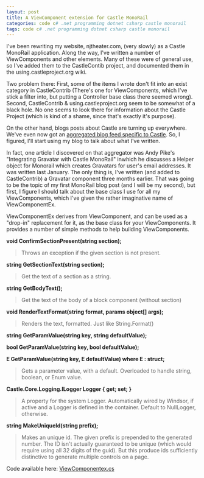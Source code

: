 ```yaml
---
layout: post
title: A ViewComponent extension for Castle MonoRail
categories: code c# .net programming dotnet csharp castle monorail
tags: code c# .net programming dotnet csharp castle monorail
---
```


  I've been rewriting my website, njtheater.com, (very slowly) as a Castle MonoRail application.  Along the way, I've written a number of ViewComponents and other elements.  Many of these were of general use, so I've added them to the CastleContib project, and documented them in the using.castleproject.org wiki.
  
  Two problem there: First, some of the items I wrote don't fit into an exist category in CastleContrib (There's one for ViewComponents, which I've stick a filter into, but putting a Controller base class there seemed wrong).  Second, CastleContrib &amp; using.castleproject.org seem to be somewhat of a black hole.  No one seems to look there for information about the Castle Project (which is kind of a shame, since that's exactly it's purpose). 
  
On the other hand, blogs posts about Castle are turning up everywhere.  We've even now got an [aggregated blog feed specific to Castle](http://pipes.yahoo.com/pipes/pipe.run?_id=bGjr2c1s3hGi5qx20EypaA&_render=rss&limit=200).  So, I figured, I'll start using my blog to talk about what I've written.
  
In fact, one article I discovered on that aggregator was Andy Pike's "Integrating Gravatar with Castle MonoRail" inwhich he discusses a Helper object for Monorail which creates Gravatars for user's email addresses.  It was written last January.  The only thing is, I've written (and added to CastleContrib) a Gravatar component three months earlier.  That was going to be the topic of my first MonoRail blog post (and I will be my second), but first, I figure I should talk about the base class I use for all my ViewComponents, which I've given the rather imaginative name of ViewComponentEx.

ViewComponentEx derives from ViewComponent, and can be used as a "drop-in" replacement for it, as the base class for your ViewComponents.  It provides a number of simple methods to help building ViewComponents.

**void ConfirmSectionPresent(string section);**

>Throws an exception if the given section is not present.

**string GetSectionText(string section);**

>Get the text of a section as a string.

**string GetBodyText();**

>Get the text of the body of a block component (without section)</p>

**void RenderTextFormat(string format, params object\[\] args);**

>Renders the text, formatted. Just like String.Format() 

**string GetParamValue(string key, string defaultValue);**

**bool GetParamValue(string key, bool defaultValue);**

**E GetParamValue(string key, E defaultValue) where E : struct;**

>Gets a parameter value, with a default. Overloaded to handle string, boolean, or Enum value.

**Castle.Core.Logging.ILogger Logger { get; set; }**

>A property for the system Logger. Automatically wired by Windsor, if active and a Logger is defined in the container. Default to NullLogger, otherwise.

**string MakeUniqueId(string prefix);**

>Makes an unique id. The given prefix is prepended to the generated number. The ID isn't actually guaranteed to be unique (which would require using all 32 digits of the guid). But this produce ids sufficiently distinctive to generate multiple controls on a page.

<p>Code available here: <a href="http://honestillusion.com/files/folders/castle/entry7880.aspx" target="_blank">ViewComponentex.cs</a></p>

